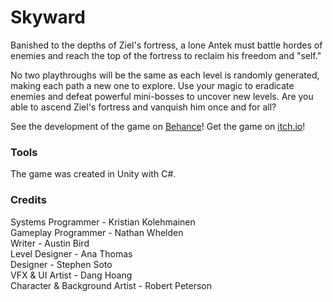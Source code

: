 
# Skyward
Banished to the depths of Ziel's fortress, a lone Antek must battle hordes of enemies and reach the top of the fortress to reclaim his freedom and "self."

No two playthroughs will be the same as each level is randomly generated, making each path a new one to explore. Use your magic to eradicate enemies and defeat powerful mini-bosses to uncover new levels. Are you able to ascend Ziel's fortress and vanquish him once and for all?

See the development of the game on [Behance](https://www.behance.net/gallery/141701931/Skyward)!
Get the game on [itch.io](https://mckoleman.itch.io/skyward)!

### Tools
The game was created in Unity with C#.

### Credits
Systems Programmer - Kristian Kolehmainen<br/>
Gameplay Programmer - Nathan Whelden<br/>
Writer - Austin Bird<br/>
Level Designer - Ana Thomas<br/>
Designer - Stephen Soto<br/>
VFX & UI Artist - Dang Hoang<br/>
Character & Background Artist - Robert Peterson<br/>
